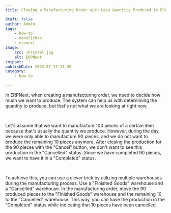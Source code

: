 ```yaml
---
title: Closing a Manufacturing Order with Less Quantity Produced in ERPNext

draft: false
author: Admin
tags:
    - how-to
    - monolithon
    - erpnext
image:
    src: /krystal.jpg
    alt: ERPNext
snippet: ''
publishDate: 2023-07-17 11:39
category:
    - how-to

---
```

<div class="ql-editor read-mode"><p>In ERPNext, when creating a manufacturing order, we need to decide how much we want to produce. The system can help us with determining the quantity to produce, but that's not what we are looking at right now.</p><p><br></p><p>Let's assume that we want to manufacture 100 pieces of a certain item because that's usually the quantity we produce. However, during the day, we were only able to manufacture 90 pieces, and we do not want to produce the remaining 10 pieces anymore. After closing the production for the 90 pieces with the "Cancel" button, we don't want to see this production in the "Cancelled" status. Since we have completed 90 pieces, we want to have it in a "Completed" status.</p><p><br></p><p>To achieve this, you can use a clever trick by utilizing multiple warehouses during the manufacturing process. Use a "Finished Goods" warehouse and a "Cancelled" warehouse. In the manufacturing order, move the 90 produced pieces to the "Finished Goods" warehouse and the remaining 10 to the "Cancelled" warehouse. This way, you can have the production in the "Completed" status while indicating that 10 pieces have been cancelled.</p></div>